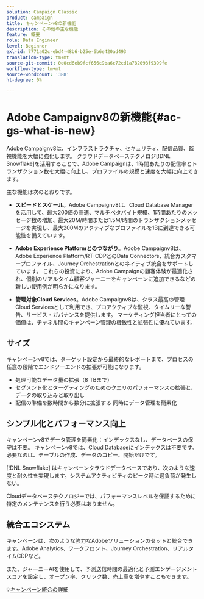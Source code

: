 ```yaml
---
solution: Campaign Classic
product: campaign
title: キャンペーンv8の新機能
description: その他の主な機能
feature: 概要
role: Data Engineer
level: Beginner
exl-id: 7771a02c-ebd4-48b6-b25e-6b6e420ad493
translation-type: tm+mt
source-git-commit: 0e0cd6eb9fcf656c9ba6c72cd1a782098f9399fe
workflow-type: tm+mt
source-wordcount: '388'
ht-degree: 0%

---
```


# Adobe Campaignv8の新機能{#ac-gs-what-is-new}

Adobe Campaignv8は、インフラストラクチャ、セキュリティ、配信品質、監視機能を大幅に強化します。 クラウドデータベーステクノロジ[!DNL Snowflake]を活用することで、Adobe Campaignは、1時間あたりの配信率とトランザクション数を大幅に向上し、プロファイルの規模と速度を大幅に向上できます。

主な機能は次のとおりです。

* **スピードとスケール**。Adobe Campaignv8は、Cloud Database Managerを活用して、最大200倍の高速、マルチペタバイト規模、1時間あたりのメッセージ数の増加、最大20M/時間または1.5M/時間のトランザクションメッセージを実現し、最大200Mのアクティブなプロファイルを1Bに到達できる可能性を備えています。

* **Adobe Experience Platformとのつながり**。Adobe Campaignv8は、Adobe Experience Platform/RT-CDPとのData Connectors、統合カスタマープロファイル、Journey Orchestrationとのネイティブ統合をサポートしています。 これらの投資により、Adobe Campaignの顧客体験が最適化され、個別のリアルタイム顧客ジャーニーをキャンペーンに追加できるなどの新しい使用例が明らかになります。

* **管理対象Cloud Services**。Adobe Campaignv8は、クラス最高の管理Cloud Servicesとして利用でき、プロアクティブな監視、タイムリーな警告、サービス・ガバナンスを提供します。 マーケティング担当者にとっての価値は、チャネル間のキャンペーン管理の機敏性と拡張性に優れています。

## サイズ

キャンペーンv8では、ターゲット設定から最終的なレポートまで、プロセスの任意の段階でエンドツーエンドの拡張が可能になります。

* 処理可能なデータ量の拡張（8 TBまで）
* セグメント化とターゲティングのためのクエリのパフォーマンスの拡張と、データの取り込みと取り出し
* 配信の準備を数時間から数分に拡張する
同時にデータ管理を簡素化

## シンプル化とパフォーマンス向上

キャンペーンv8でデータ管理を簡素化：インデックスなし、データベースの保守は不要。 キャンペーンv8では、Cloud Databaseにインデックスは不要です。 必要なのは、テーブルの作成、データのコピー、開始だけです。

[!DNL Snowflake] はキャンペーンクラウドデータベースであり、次のような速度と耐久性を実現します。システムアクティビティのピーク時に過負荷が発生しない。

Cloudデータベーステクノロジーでは、パフォーマンスレベルを保証するために特定のメンテナンスを行う必要はありません。

## 統合エコシステム

キャンペーンは、次のような強力なAdobeソリューションのセットと統合できます。Adobe Analytics、ワークフロント、Journey Orchestration、リアルタイムCDPなど。

また、ジャーニーAIを使用して、予測送信時間の最適化と予測エンゲージメントスコアを設定し、オープン率、クリック数、売上高を増やすこともできます。

:bulb:[キャンペーン統合の詳細](../connect/integration.md)

